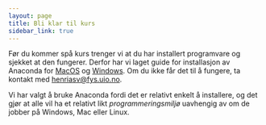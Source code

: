 ```yaml
---
layout: page
title: Bli klar til kurs
sidebar_link: true
---
```


Før du kommer spå kurs trenger vi at du har installert programvare og sjekket at den fungerer. Derfor har vi laget guide for installasjon av Anaconda for [MacOS](./mac/anaconda_mac) og [Windows](./windows/anaconda_windows). Om du ikke får det til å fungere, ta kontakt med [henriasv@fys.uio.no](mailto:henriasv@fys.uio.no).

Vi har valgt å bruke Anaconda fordi det er relativt enkelt å installere, og det gjør at alle vil ha et relativt likt *programmeringsmiljø* uavhengig av om de jobber på Windows, Mac eller Linux. 

